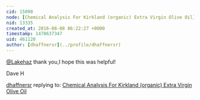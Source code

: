```yaml
---
cid: 15090
node: [Chemical Analysis For Kirkland (organic) Extra Virgin Olive Oil](../notes/dhaffnersr/08-05-2016/chemical-analysis-for-kirkland-organic-extra-virgin-olive-oil)
nid: 13335
created_at: 2016-08-08 06:22:27 +0000
timestamp: 1470637347
uid: 461120
author: [dhaffnersr](../profile/dhaffnersr)
---
```


[@Lakehaz](/profile/Lakehaz) thank you,I hope this was helpful!

Dave H


[dhaffnersr](../profile/dhaffnersr) replying to: [Chemical Analysis For Kirkland (organic) Extra Virgin Olive Oil](../notes/dhaffnersr/08-05-2016/chemical-analysis-for-kirkland-organic-extra-virgin-olive-oil)

